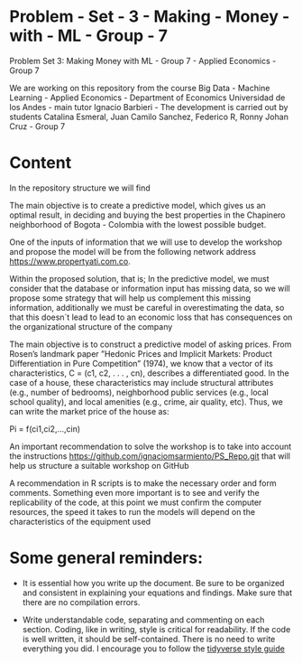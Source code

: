 # Problem - Set - 3 - Making - Money - with - ML - Group - 7
Problem Set 3: Making Money with ML - Group 7 - Applied Economics - Group 7

We are working on this repository from the course Big Data - Machine Learning - Applied Economics - Department of Economics Universidad de los Andes - main tutor Ignacio Barbieri - The development is carried out by students Catalina Esmeral, Juan Camilo Sanchez, Federico R, Ronny Johan Cruz - Group 7

# Content

In the repository structure we will find

The main objective is to create a predictive model, which gives us an optimal result, in deciding and buying the best properties in the Chapinero neighborhood of Bogota  - Colombia with the lowest possible budget.

One of the inputs of information that we will use to develop the workshop and propose the model will be from the following network address https://www.propertyati.com.co.

Within the proposed solution, that is; In the predictive model, we must consider that the database or information input has missing data, so we will propose some strategy that will help us complement this missing information, additionally we must be careful in overestimating the data, so that this doesn´t lead to lead to an economic loss that has consequences on the organizational structure of the company

The main objective is to construct a predictive model of asking prices. From Rosen’s landmark paper ”Hedonic Prices and Implicit Markets: Product Differentiation in Pure Competition” (1974), we know that a vector of its characteristics, C = (c1, c2, . . . , cn), describes a differentiated good.
In the case of a house, these characteristics may include structural attributes (e.g., number of bedrooms), neighborhood public services (e.g., local school quality), and local amenities (e.g., crime, air quality, etc). Thus, we can write the market price of the house as:

Pi = f(ci1,ci2,...,cin)

An important recommendation to solve the workshop is to take into account the instructions https://github.com/ignaciomsarmiento/PS_Repo.git that will help us structure a suitable workshop on GitHub

A recommendation in R scripts is to make the necessary order and form comments. Something even more important is to see and verify the replicability of the code, at this point we must confirm the computer resources, the speed it takes to run the models will depend on the characteristics of the equipment used

# Some general reminders: 

- It is essential how you write up the document. Be sure to be organized and consistent in explaining your equations and findings. Make sure that there are no compilation errors.
 
- Write understandable code, separating and commenting on each section. Coding, like in writing, style is critical for readability. If the code is well written, it should be self-contained. There is no need to write everything you did. I encourage you to follow the [tidyverse style guide](https://style.tidyverse.org/)


